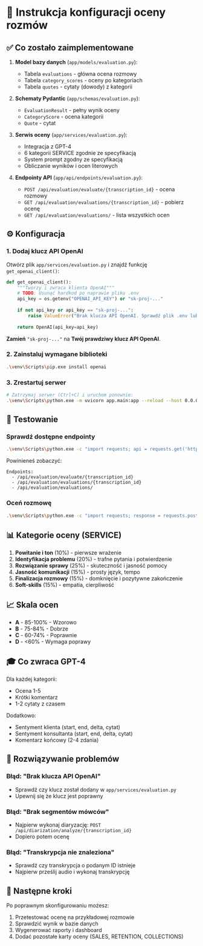 # 🎯 Instrukcja konfiguracji oceny rozmów

## ✅ Co zostało zaimplementowane

1. **Model bazy danych** (`app/models/evaluation.py`):
   - Tabela `evaluations` - główna ocena rozmowy
   - Tabela `category_scores` - oceny po kategoriach
   - Tabela `quotes` - cytaty (dowody) z kategorii

2. **Schematy Pydantic** (`app/schemas/evaluation.py`):
   - `EvaluationResult` - pełny wynik oceny
   - `CategoryScore` - ocena kategorii
   - `Quote` - cytat

3. **Serwis oceny** (`app/services/evaluation.py`):
   - Integracja z GPT-4
   - 6 kategorii SERVICE zgodnie ze specyfikacją
   - System prompt zgodny ze specyfikacją
   - Obliczanie wyników i ocen literowych

4. **Endpointy API** (`app/api/endpoints/evaluation.py`):
   - `POST /api/evaluation/evaluate/{transcription_id}` - ocena rozmowy
   - `GET /api/evaluation/evaluations/{transcription_id}` - pobierz ocenę
   - `GET /api/evaluation/evaluations/` - lista wszystkich ocen

## ⚙️ Konfiguracja

### 1. Dodaj klucz API OpenAI

Otwórz plik `app/services/evaluation.py` i znajdź funkcję `get_openai_client()`:

```python
def get_openai_client():
    """Tworzy i zwraca klienta OpenAI"""
    # TODO: Usunąć hardkod po naprawie pliku .env
    api_key = os.getenv("OPENAI_API_KEY") or "sk-proj-..."
    
    if not api_key or api_key == "sk-proj-...":
        raise ValueError("Brak klucza API OpenAI. Sprawdź plik .env lub dodaj klucz bezpośrednio w kodzie")
    
    return OpenAI(api_key=api_key)
```

**Zamień** `"sk-proj-..."` na **Twój prawdziwy klucz API OpenAI**.

### 2. Zainstaluj wymagane biblioteki

```bash
.\venv\Scripts\pip.exe install openai
```

### 3. Zrestartuj serwer

```bash
# Zatrzymaj serwer (Ctrl+C) i uruchom ponownie:
.\venv\Scripts\python.exe -m uvicorn app.main:app --reload --host 0.0.0.0 --port 8000
```

## 🧪 Testowanie

### Sprawdź dostępne endpointy

```bash
.\venv\Scripts\python.exe -c "import requests; api = requests.get('http://localhost:8000/openapi.json').json(); paths = [p for p in api['paths'].keys() if 'evaluation' in p]; print('Endpoints:'); [print('  -', p) for p in paths]"
```

Powinieneś zobaczyć:
```
Endpoints:
  - /api/evaluation/evaluate/{transcription_id}
  - /api/evaluation/evaluations/{transcription_id}
  - /api/evaluation/evaluations/
```

### Oceń rozmowę

```bash
.\venv\Scripts\python.exe -c "import requests; response = requests.post('http://localhost:8000/api/evaluation/evaluate/1?scorecard_type=SERVICE'); print('Status:', response.status_code); print('Response:', response.json())"
```

## 📊 Kategorie oceny (SERVICE)

1. **Powitanie i ton** (10%) - pierwsze wrażenie
2. **Identyfikacja problemu** (20%) - trafne pytania i potwierdzenie
3. **Rozwiązanie sprawy** (25%) - skuteczność i jasność pomocy
4. **Jasność komunikacji** (15%) - prosty język, tempo
5. **Finalizacja rozmowy** (15%) - domknięcie i pozytywne zakończenie
6. **Soft-skills** (15%) - empatia, cierpliwość

## 📈 Skala ocen

- **A** - 85-100% - Wzorowo
- **B** - 75-84% - Dobrze
- **C** - 60-74% - Poprawnie
- **D** - <60% - Wymaga poprawy

## 🎓 Co zwraca GPT-4

Dla każdej kategorii:
- Ocena 1-5
- Krótki komentarz
- 1-2 cytaty z czasem

Dodatkowo:
- Sentyment klienta (start, end, delta, cytat)
- Sentyment konsultanta (start, end, delta, cytat)
- Komentarz końcowy (2-4 zdania)

## 🔧 Rozwiązywanie problemów

### Błąd: "Brak klucza API OpenAI"
- Sprawdź czy klucz został dodany w `app/services/evaluation.py`
- Upewnij się że klucz jest poprawny

### Błąd: "Brak segmentów mówców"
- Najpierw wykonaj diaryzację: `POST /api/diarization/analyze/{transcription_id}`
- Dopiero potem ocenę

### Błąd: "Transkrypcja nie znaleziona"
- Sprawdź czy transkrypcja o podanym ID istnieje
- Najpierw prześlij audio i wykonaj transkrypcję

## 📝 Następne kroki

Po poprawnym skonfigurowaniu możesz:
1. Przetestować ocenę na przykładowej rozmowie
2. Sprawdzić wynik w bazie danych
3. Wygenerować raporty i dashboard
4. Dodać pozostałe karty oceny (SALES, RETENTION, COLLECTIONS)

